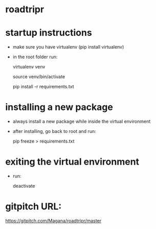 #  roadtripr

# startup instructions
- make sure you have virtualenv (pip install virtualenv)
- in the root folder run:

    virtualenv venv

    source venv/bin/activate

    pip install -r requirements.txt

# installing a new package
- always install a new package while inside the virtual environment
- after installing, go back to root and run:

    pip freeze > requirements.txt

# exiting the virtual environment
- run:

    deactivate


# gitpitch URL:
https://gitpitch.com/Magana/roadtripr/master
